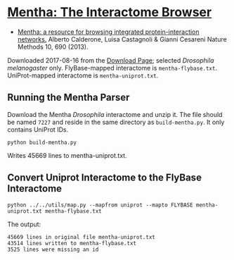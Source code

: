 # [Mentha: The Interactome Browser](http://mentha.uniroma2.it)
- [Mentha: a resource for browsing integrated protein-interaction networks.](http://dx.doi.org/10.1038/nmeth.2561)
Alberto Calderone, Luisa Castagnoli & Gianni Cesareni
Nature Methods 10, 690 (2013).

Downloaded 2017-08-16 from the [Download Page](http://mentha.uniroma2.it/download.php); selected *Drosophila melanogaster* only.  FlyBase-mapped interactome is `mentha-flybase.txt`.  UniProt-mapped interactome is `mentha-uniprot.txt`.

## Running the Mentha Parser

Download the Mentha *Drosophila* interactome and unzip it.  The file should be named `7227` and reside in the same directory as `build-mentha.py`.  It only contains UniProt IDs.

```python build-mentha.py```

Writes 45669 lines to mentha-uniprot.txt. 

## Convert Uniprot Interactome to the FlyBase Interactome

```
python ../../utils/map.py --mapfrom uniprot --mapto FLYBASE mentha-uniprot.txt mentha-flybase.txt 
```

The output:
```
45669 lines in original file mentha-uniprot.txt
43514 lines written to mentha-flybase.txt
3525 lines were missing an id
```
